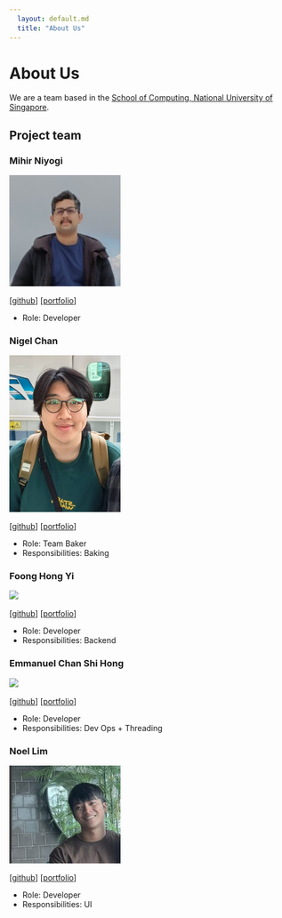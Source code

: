 ```yaml
---
  layout: default.md
  title: "About Us"
---
```


# About Us

We are a team based in the [School of Computing, National University of Singapore](http://www.comp.nus.edu.sg).

## Project team

### Mihir Niyogi

<img src="images/mihirniyogi.png" width="200px">

[[github](https://github.com/mihirniyogi)]
[[portfolio](team/mihirniyogi.md)]

* Role: Developer

### Nigel Chan

<img src="images/cyhni.png" width="200px">

[[github](http://github.com/cyhni)]
[[portfolio](team/cyhni.md)]

* Role: Team Baker
* Responsibilities: Baking

### Foong Hong Yi

<img src="images/mogmyij.png" width="200px">

[[github](http://github.com/mogmyij)] [[portfolio](team/mogmyij.md)]

* Role: Developer
* Responsibilities: Backend

### Emmanuel Chan Shi Hong

<img src="images/emmanuel2001.png" width="200px">

[[github](http://github.com/emmanuel2001)]
[[portfolio](team/emmanuel2001.md)]

* Role: Developer
* Responsibilities: Dev Ops + Threading

### Noel Lim

<img src="images/mil-leon.png" width="200px">

[[github](http://github.com/Mil-leon)]
[[portfolio](team/mil-leon.md)]

* Role: Developer
* Responsibilities: UI
